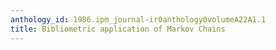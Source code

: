 ```yaml
---
anthology_id: 1986.ipm_journal-ir0anthology0volumeA22A1.1
title: Bibliometric application of Markov Chains
---
```


